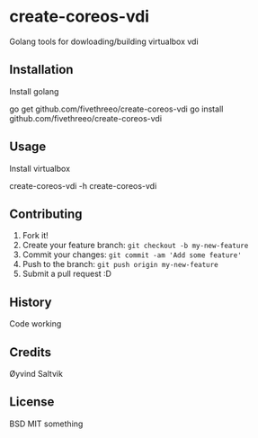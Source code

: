 # create-coreos-vdi

Golang tools for dowloading/building virtualbox vdi

## Installation

Install golang

go get github.com/fivethreeo/create-coreos-vdi
go install github.com/fivethreeo/create-coreos-vdi

## Usage

Install virtualbox

create-coreos-vdi -h
create-coreos-vdi

## Contributing

1. Fork it!
2. Create your feature branch: `git checkout -b my-new-feature`
3. Commit your changes: `git commit -am 'Add some feature'`
4. Push to the branch: `git push origin my-new-feature`
5. Submit a pull request :D

## History

Code working

## Credits

Øyvind Saltvik

## License

BSD MIT something
